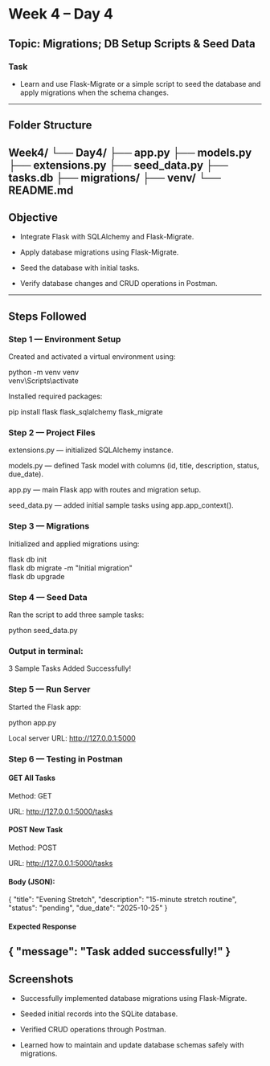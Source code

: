 # Week 4 – Day 4
## Topic: Migrations; DB Setup Scripts & Seed Data

### Task

- Learn and use Flask-Migrate or a simple script to seed the database and apply migrations when the schema changes.

---

## Folder Structure
Week4/
└── Day4/
    ├── app.py
    ├── models.py
    ├── extensions.py
    ├── seed_data.py
    ├── tasks.db
    ├── migrations/
    ├── venv/
    └── README.md
---

## Objective

- Integrate Flask with SQLAlchemy and Flask-Migrate.

- Apply database migrations using Flask-Migrate.

- Seed the database with initial tasks.

- Verify database changes and CRUD operations in Postman.

---

## Steps Followed
### Step 1 — Environment Setup

Created and activated a virtual environment using:

python -m venv venv  
venv\Scripts\activate


Installed required packages:

pip install flask flask_sqlalchemy flask_migrate

### Step 2 — Project Files

extensions.py — initialized SQLAlchemy instance.

models.py — defined Task model with columns (id, title, description, status, due_date).

app.py — main Flask app with routes and migration setup.

seed_data.py — added initial sample tasks using app.app_context().

### Step 3 — Migrations

Initialized and applied migrations using:

flask db init  
flask db migrate -m "Initial migration"  
flask db upgrade

### Step 4 — Seed Data

Ran the script to add three sample tasks:

python seed_data.py


### Output in terminal:

 3 Sample Tasks Added Successfully!

### Step 5 — Run Server

Started the Flask app:

python app.py


Local server URL: http://127.0.0.1:5000

### Step 6 — Testing in Postman
#### GET All Tasks

Method: GET

URL: http://127.0.0.1:5000/tasks

#### POST New Task

Method: POST

URL: http://127.0.0.1:5000/tasks

#### Body (JSON):

{
  "title": "Evening Stretch",
  "description": "15-minute stretch routine",
  "status": "pending",
  "due_date": "2025-10-25"
}

#### Expected Response
{
  "message": "Task added successfully!"
}
---

## Screenshots



 - Successfully implemented database migrations using Flask-Migrate.

 - Seeded initial records into the SQLite database.

 - Verified CRUD operations through Postman.

 - Learned how to maintain and update database schemas safely with migrations.